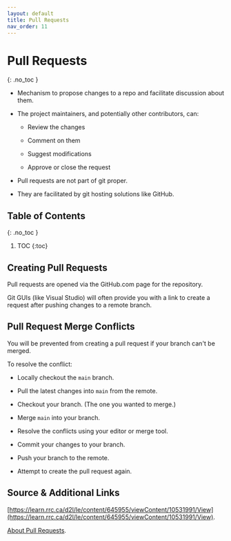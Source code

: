 ```yaml
---
layout: default
title: Pull Requests
nav_order: 11
---
```


<!-- prettier-ignore-start -->

# Pull Requests
{: .no_toc }

- Mechanism to propose changes to a repo and facilitate discussion about them.

- The project maintainers, and potentially other contributors, can:

    - Review the changes

    - Comment on them

    - Suggest modifications

    - Approve or close the request

- Pull requests are not part of git proper.

- They are facilitated by git hosting solutions like GitHub.

## Table of Contents
{: .no_toc }

1. TOC
{:toc}

<!-- prettier-ignore-end -->

## Creating Pull Requests

Pull requests are opened via the GitHub.com page for the repository.

Git GUIs (like Visual Studio) will often provide you with a link to create a request after pushing changes to a remote branch.

## Pull Request Merge Conflicts

You will be prevented from creating a pull request if your branch can't be merged.

To resolve the conflict:

- Locally checkout the `main` branch.

- Pull the latest changes into `main` from the remote.

- Checkout your branch. (The one you wanted to merge.)

- Merge `main` into your branch.

- Resolve the conflicts using your editor or merge tool.

- Commit your changes to your branch.

- Push your branch to the remote.

- Attempt to create the pull request again.

## Source & Additional Links

[https://learn.rrc.ca/d2l/le/content/645955/viewContent/10531991/View](https://learn.rrc.ca/d2l/le/content/645955/viewContent/10531991/View).

[About Pull Requests](https://docs.github.com/en/pull-requests/collaborating-with-pull-requests/proposing-changes-to-your-work-with-pull-requests/about-pull-requests).